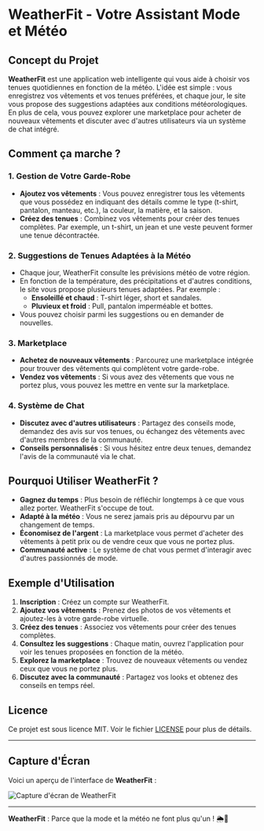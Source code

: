 # WeatherFit - Votre Assistant Mode et Météo

## Concept du Projet

**WeatherFit** est une application web intelligente qui vous aide à choisir vos tenues quotidiennes en fonction de la météo. L'idée est simple : vous enregistrez vos vêtements et vos tenues préférées, et chaque jour, le site vous propose des suggestions adaptées aux conditions météorologiques. En plus de cela, vous pouvez explorer une marketplace pour acheter de nouveaux vêtements et discuter avec d'autres utilisateurs via un système de chat intégré.

## Comment ça marche ?

### 1. **Gestion de Votre Garde-Robe**
   - **Ajoutez vos vêtements** : Vous pouvez enregistrer tous les vêtements que vous possédez en indiquant des détails comme le type (t-shirt, pantalon, manteau, etc.), la couleur, la matière, et la saison.
   - **Créez des tenues** : Combinez vos vêtements pour créer des tenues complètes. Par exemple, un t-shirt, un jean et une veste peuvent former une tenue décontractée.

### 2. **Suggestions de Tenues Adaptées à la Météo**
   - Chaque jour, WeatherFit consulte les prévisions météo de votre région.
   - En fonction de la température, des précipitations et d'autres conditions, le site vous propose plusieurs tenues adaptées. Par exemple :
     - **Ensoleillé et chaud** : T-shirt léger, short et sandales.
     - **Pluvieux et froid** : Pull, pantalon imperméable et bottes.
   - Vous pouvez choisir parmi les suggestions ou en demander de nouvelles.

### 3. **Marketplace**
   - **Achetez de nouveaux vêtements** : Parcourez une marketplace intégrée pour trouver des vêtements qui complètent votre garde-robe.
   - **Vendez vos vêtements** : Si vous avez des vêtements que vous ne portez plus, vous pouvez les mettre en vente sur la marketplace.

### 4. **Système de Chat**
   - **Discutez avec d'autres utilisateurs** : Partagez des conseils mode, demandez des avis sur vos tenues, ou échangez des vêtements avec d'autres membres de la communauté.
   - **Conseils personnalisés** : Si vous hésitez entre deux tenues, demandez l'avis de la communauté via le chat.

## Pourquoi Utiliser WeatherFit ?

- **Gagnez du temps** : Plus besoin de réfléchir longtemps à ce que vous allez porter. WeatherFit s'occupe de tout.
- **Adapté à la météo** : Vous ne serez jamais pris au dépourvu par un changement de temps.
- **Économisez de l'argent** : La marketplace vous permet d'acheter des vêtements à petit prix ou de vendre ceux que vous ne portez plus.
- **Communauté active** : Le système de chat vous permet d'interagir avec d'autres passionnés de mode.

## Exemple d'Utilisation

1. **Inscription** : Créez un compte sur WeatherFit.
2. **Ajoutez vos vêtements** : Prenez des photos de vos vêtements et ajoutez-les à votre garde-robe virtuelle.
3. **Créez des tenues** : Associez vos vêtements pour créer des tenues complètes.
4. **Consultez les suggestions** : Chaque matin, ouvrez l'application pour voir les tenues proposées en fonction de la météo.
5. **Explorez la marketplace** : Trouvez de nouveaux vêtements ou vendez ceux que vous ne portez plus.
6. **Discutez avec la communauté** : Partagez vos looks et obtenez des conseils en temps réel.


## Licence

Ce projet est sous licence MIT. Voir le fichier [LICENSE](LICENSE) pour plus de détails.

---

## Capture d'Écran

Voici un aperçu de l'interface de **WeatherFit** :

![Capture d'écran de WeatherFit]([main.png])

---

**WeatherFit** : Parce que la mode et la météo ne font plus qu'un ! 🌦️👗
